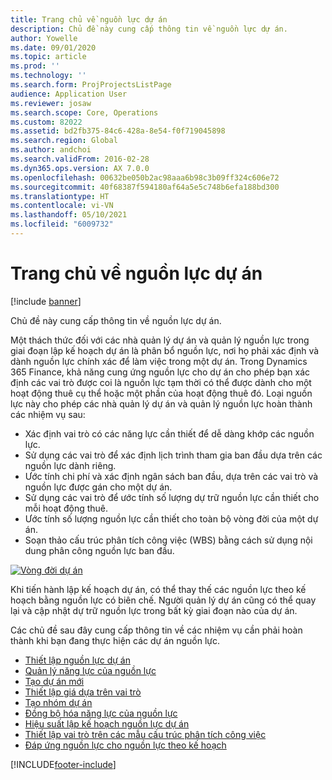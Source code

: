 ```yaml
---
title: Trang chủ về nguồn lực dự án
description: Chủ đề này cung cấp thông tin về nguồn lực dự án.
author: Yowelle
ms.date: 09/01/2020
ms.topic: article
ms.prod: ''
ms.technology: ''
ms.search.form: ProjProjectsListPage
audience: Application User
ms.reviewer: josaw
ms.search.scope: Core, Operations
ms.custom: 82022
ms.assetid: bd2fb375-84c6-428a-8e54-f0f719045898
ms.search.region: Global
ms.author: andchoi
ms.search.validFrom: 2016-02-28
ms.dyn365.ops.version: AX 7.0.0
ms.openlocfilehash: 00632be050b2ac98aaa6b98c3b09ff324c606e72
ms.sourcegitcommit: 40f68387f594180af64a5e5c748b6efa188bd300
ms.translationtype: HT
ms.contentlocale: vi-VN
ms.lasthandoff: 05/10/2021
ms.locfileid: "6009732"
---
```

# <a name="project-resourcing-home-page"></a>Trang chủ về nguồn lực dự án

[!include [banner](../includes/banner.md)]

Chủ đề này cung cấp thông tin về nguồn lực dự án.

Một thách thức đối với các nhà quản lý dự án và quản lý nguồn lực trong giai đoạn lập kế hoạch dự án là phân bổ nguồn lực, nơi họ phải xác định và dành nguồn lực chính xác để làm việc trong một dự án. Trong Dynamics 365 Finance, khả năng cung ứng nguồn lực cho dự án cho phép bạn xác định các vai trò được coi là nguồn lực tạm thời có thể được dành cho một hoạt động thuê cụ thể hoặc một phần của hoạt động thuê đó. Loại nguồn lực này cho phép các nhà quản lý dự án và quản lý nguồn lực hoàn thành các nhiệm vụ sau:

- Xác định vai trò có các năng lực cần thiết để dễ dàng khớp các nguồn lực.
- Sử dụng các vai trò để xác định lịch trình tham gia ban đầu dựa trên các nguồn lực dành riêng.
- Ước tính chi phí và xác định ngân sách ban đầu, dựa trên các vai trò và nguồn lực được gán cho một dự án.
- Sử dụng các vai trò để ước tính số lượng dự trữ nguồn lực cần thiết cho mỗi hoạt động thuê.
- Ước tính số lượng nguồn lực cần thiết cho toàn bộ vòng đời của một dự án.
- Soạn thảo cấu trúc phân tích công việc (WBS) bằng cách sử dụng nội dung phân công nguồn lực ban đầu.

[![Vòng đời dự án](./media/projectresourcing02-1024x812.jpg)](./media/projectresourcing02.jpg)

Khi tiến hành lập kế hoạch dự án, có thể thay thế các nguồn lực theo kế hoạch bằng nguồn lực có biên chế. Người quản lý dự án cũng có thể quay lại và cập nhật dự trữ nguồn lực trong bất kỳ giai đoạn nào của dự án.

Các chủ đề sau đây cung cấp thông tin về các nhiệm vụ cần phải hoàn thành khi bạn đang thực hiện các dự án nguồn lực.

- [Thiết lập nguồn lực dự án](set-up-project-resources.md)
- [Quản lý năng lực của nguồn lực](manage-resource-competencies.md)
- [Tạo dự án mới](create-new-project.md)
- [Thiết lập giá dựa trên vai trò](set-up-role-based-pricing.md)
- [Tạo nhóm dự án](create-project-team.md)
- [Đồng bộ hóa năng lực của nguồn lực](synchronize-resource-capacity.md)
- [Hiệu suất lập kế hoạch nguồn lực dự án](project-scheduling-performance.md)
- [Thiết lập vai trò trên các mẫu cấu trúc phân tích công việc](set-up-roles-wbs-template.md)
- [Đáp ứng nguồn lực cho nguồn lực theo kế hoạch](resource-fulfillment-planned-resources.md)


[!INCLUDE[footer-include](../includes/footer-banner.md)]